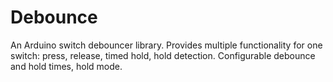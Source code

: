 # Debounce
An Arduino switch debouncer library. Provides multiple functionality for one switch: press, release, timed hold, hold detection. Configurable debounce and hold times, hold mode.
